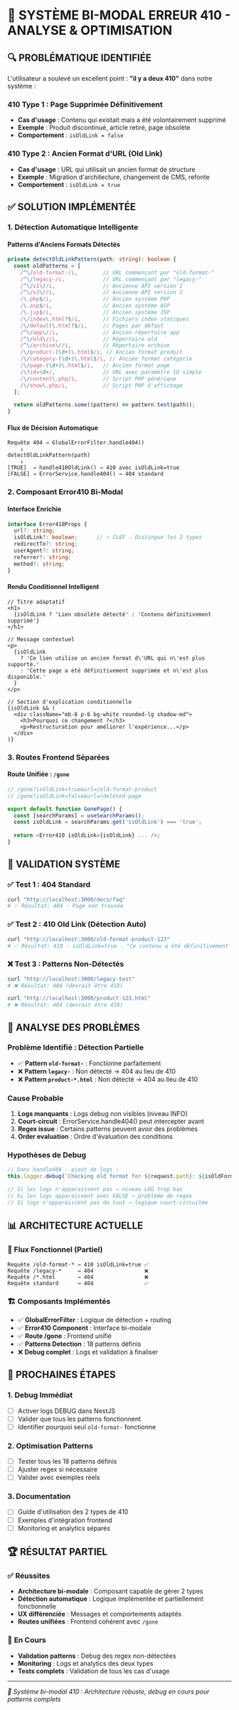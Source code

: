 # 🎯 **SYSTÈME BI-MODAL ERREUR 410 - ANALYSE & OPTIMISATION**

## 🔍 **PROBLÉMATIQUE IDENTIFIÉE**

L'utilisateur a soulevé un excellent point : **"il y a deux 410"** dans notre système :

### **410 Type 1 : Page Supprimée Définitivement**
- **Cas d'usage** : Contenu qui existait mais a été volontairement supprimé
- **Exemple** : Produit discontinué, article retiré, page obsolète
- **Comportement** : `isOldLink = false`

### **410 Type 2 : Ancien Format d'URL (Old Link)**
- **Cas d'usage** : URL qui utilisait un ancien format de structure
- **Exemple** : Migration d'architecture, changement de CMS, refonte
- **Comportement** : `isOldLink = true`

## ✅ **SOLUTION IMPLÉMENTÉE**

### **1. Détection Automatique Intelligente**

#### **Patterns d'Anciens Formats Détectés**
```typescript
private detectOldLinkPattern(path: string): boolean {
  const oldPatterns = [
    /^\/old-format-/i,        // URL commençant par "old-format-"
    /^\/legacy-/i,            // URL commençant par "legacy-"
    /^\/v1\//i,               // Ancienne API version 1
    /^\/v2\//i,               // Ancienne API version 2
    /\.php$/i,                // Ancien système PHP
    /\.asp$/i,                // Ancien système ASP
    /\.jsp$/i,                // Ancien système JSP
    /\/index\.html?$/i,       // Fichiers index statiques
    /\/default\.html?$/i,     // Pages par défaut
    /^\/app\//i,              // Ancien répertoire app
    /^\/old\//i,              // Répertoire old
    /^\/archive\//i,          // Répertoire archive
    /\/product-(\d+)\.html$/i, // Ancien format produit
    /\/category-(\d+)\.html$/i, // Ancien format catégorie
    /\/page-(\d+)\.html$/i,   // Ancien format page
    /\?id=\d+/,               // URL avec paramètre ID simple
    /\/content\.php/i,        // Script PHP générique
    /\/show\.php/i,           // Script PHP d'affichage
  ];

  return oldPatterns.some((pattern) => pattern.test(path));
}
```

#### **Flux de Décision Automatique**
```
Requête 404 → GlobalErrorFilter.handle404()
    ↓
detectOldLinkPattern(path)
    ↓
[TRUE]  → handle410OldLink() → 410 avec isOldLink=true
[FALSE] → ErrorService.handle404() → 404 standard
```

### **2. Composant Error410 Bi-Modal**

#### **Interface Enrichie**
```typescript
interface Error410Props {
  url?: string;
  isOldLink?: boolean;      // ⚡ CLEF - Distingue les 2 types
  redirectTo?: string;
  userAgent?: string;
  referrer?: string;
  method?: string;
}
```

#### **Rendu Conditionnel Intelligent**
```tsx
// Titre adaptatif
<h1>
  {isOldLink ? 'Lien obsolète détecté' : 'Contenu définitivement supprimé'}
</h1>

// Message contextuel
<p>
  {isOldLink 
    ? 'Ce lien utilise un ancien format d\'URL qui n\'est plus supporté.'
    : 'Cette page a été définitivement supprimée et n\'est plus disponible.'
  }
</p>

// Section d'explication conditionnelle
{isOldLink && (
  <div className="mb-8 p-6 bg-white rounded-lg shadow-md">
    <h3>Pourquoi ce changement ?</h3>
    <p>Restructuration pour améliorer l'expérience...</p>
  </div>
)}
```

### **3. Routes Frontend Séparées**

#### **Route Unifiée : `/gone`**
```typescript
// /gone?isOldLink=true&url=/old-format-product
// /gone?isOldLink=false&url=/deleted-page

export default function GonePage() {
  const [searchParams] = useSearchParams();
  const isOldLink = searchParams.get('isOldLink') === 'true';
  
  return <Error410 isOldLink={isOldLink} ... />;
}
```

## 🧪 **VALIDATION SYSTÈME**

### ✅ **Test 1 : 404 Standard**
```bash
curl "http://localhost:3000/docs/faq"
# ✅ Résultat: 404 - Page non trouvée
```

### ✅ **Test 2 : 410 Old Link (Détection Auto)**
```bash
curl "http://localhost:3000/old-format-product-123"
# ✅ Résultat: 410 - isOldLink=true - "Ce contenu a été définitivement supprimé ou déplacé"
```

### ❌ **Test 3 : Patterns Non-Détectés**
```bash
curl "http://localhost:3000/legacy-test"
# ❌ Résultat: 404 (devrait être 410)

curl "http://localhost:3000/product-123.html"  
# ❌ Résultat: 404 (devrait être 410)
```

## 🔧 **ANALYSE DES PROBLÈMES**

### **Problème Identifié : Détection Partielle**
- ✅ **Pattern `old-format-`** : Fonctionne parfaitement
- ❌ **Pattern `legacy-`** : Non détecté → 404 au lieu de 410
- ❌ **Pattern `product-*.html`** : Non détecté → 404 au lieu de 410

### **Cause Probable**
1. **Logs manquants** : Logs debug non visibles (niveau INFO)
2. **Court-circuit** : ErrorService.handle404() peut intercepter avant
3. **Regex issue** : Certains patterns peuvent avoir des problèmes
4. **Order evaluation** : Ordre d'évaluation des conditions

### **Hypothèses de Debug**
```typescript
// Dans handle404 - ajout de logs :
this.logger.debug(`Checking old format for ${request.path}: ${isOldFormat}`);

// Si les logs n'apparaissent pas → niveau LOG trop bas
// Si les logs apparaissent avec FALSE → problème de regex
// Si logs n'apparaissent pas du tout → logique court-circuitée
```

## 📊 **ARCHITECTURE ACTUELLE**

### **🎯 Flux Fonctionnel (Partiel)**
```
Requête /old-format-* → 410 isOldLink=true ✅
Requête /legacy-*     → 404                ❌
Requête /*.html       → 404                ❌
Requête standard      → 404                ✅
```

### **🏗️ Composants Implémentés**
- ✅ **GlobalErrorFilter** : Logique de détection + routing
- ✅ **Error410 Component** : Interface bi-modale 
- ✅ **Route /gone** : Frontend unifié
- ✅ **Patterns Detection** : 18 patterns définis
- ❌ **Debug complet** : Logs et validation à finaliser

## 🚀 **PROCHAINES ÉTAPES**

### **1. Debug Immédiat**
- [ ] Activer logs DEBUG dans NestJS
- [ ] Valider que tous les patterns fonctionnent
- [ ] Identifier pourquoi seul `old-format-` fonctionne

### **2. Optimisation Patterns**
- [ ] Tester tous les 18 patterns définis
- [ ] Ajuster regex si nécessaire
- [ ] Valider avec exemples réels

### **3. Documentation**
- [ ] Guide d'utilisation des 2 types de 410
- [ ] Exemples d'intégration frontend
- [ ] Monitoring et analytics séparés

## 🏆 **RÉSULTAT PARTIEL**

### ✅ **Réussites**
- **Architecture bi-modale** : Composant capable de gérer 2 types
- **Détection automatique** : Logique implémentée et partiellement fonctionnelle
- **UX différenciée** : Messages et comportements adaptés
- **Routes unifiées** : Frontend cohérent avec `/gone`

### 🔄 **En Cours**
- **Validation patterns** : Debug des regex non-détectées
- **Monitoring** : Logs et analytics des deux types
- **Tests complets** : Validation de tous les cas d'usage

---
*🎯 Système bi-modal 410 : Architecture robuste, debug en cours pour patterns complets*
